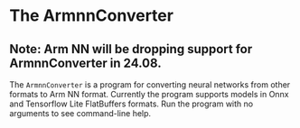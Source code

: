 # The ArmnnConverter

## Note:  Arm NN will be dropping support for ArmnnConverter in 24.08.

The `ArmnnConverter` is a program for converting neural networks from other formats to Arm NN format.
Currently the program supports models in Onnx and Tensorflow Lite FlatBuffers formats. 
Run the program with no arguments to see command-line help.

